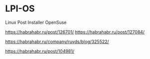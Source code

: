 # LPI-OS
Linux Post Installer OpenSuse

https://habrahabr.ru/post/126701/
https://habrahabr.ru/post/127084/

https://habrahabr.ru/company/ruvds/blog/325522/

https://habrahabr.ru/post/104981/
